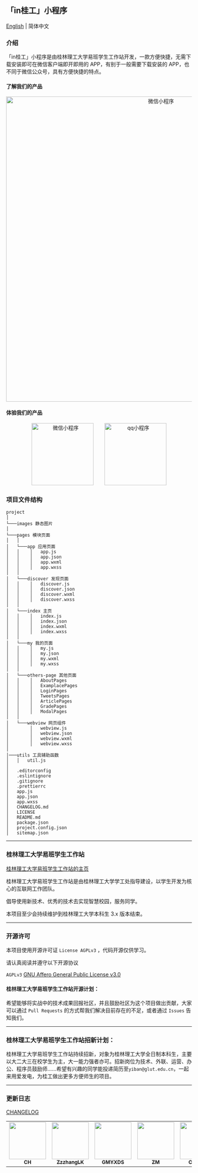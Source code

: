 ## 「in桂工」小程序

[English](./README-en.md) | 简体中文

### 介绍

「in桂工」小程序是由桂林理工大学易班学生工作站开发，一款方便快捷，无需下载安装即可在微信客户端即开即用的 APP，有别于一般需要下载安装的 APP，也不同于微信公众号，具有方便快捷的特点。

#### 了解我们的产品

<p align="center">
<img src="https://s3.ax1x.com/2021/01/26/sOReyD.png" alt="微信小程序" width="824.5" height="auto">
</p>

#### 体验我们的产品

<p align="center">
<img src="https://s3.ax1x.com/2021/01/25/sOD176.jpg" alt="微信小程序" width="168" height="168" style="margin-right:2.5%;">
<img src="https://s3.ax1x.com/2021/01/25/sODfun.jpg" alt="qq小程序" width="168" height="168" style="margin-left:2.5%;">
</p>

### 项目文件结构

```
project
│
└───images 静态图片
│
└───pages 模块页面
│   │
│   └───app 应用页面
│   │    │   app.js
│   │    │   app.json
│   │    │   app.wxml
│   │    │   app.wxss
│   │
│   └───discover 发现页面
│   │    │   discover.js
│   │    │   discover.json
│   │    │   discover.wxml
│   │    │   discover.wxss
│   │
│   └───index 主页
│   │    │   index.js
│   │    │   index.json
│   │    │   index.wxml
│   │    │   index.wxss
│   │
│   └───my 我的页面
│   │    │   my.js
│   │    │   my.json
│   │    │   my.wxml
│   │    │   my.wxss
│   │
│   └───others-page 其他页面
│   │    │   AboutPages
│   │    │   ExamplacePages
│   │    │   LoginPages
│   │    │   TweetsPages
│   │    │   ArticlePages
│   │    │   GradePages
│   │    │   ModalPages
│   │
│   └───webview 网页组件
│        │   webview.js
│        │   webview.json
│        │   webview.wxml
│        │   webview.wxss
│
│───utils 工具辅助函数
│   │   util.js
│
│   .editorconfig
│   .eslintignore
│   .gitignore
│   .prettierrc
│   app.js
│   app.json
│   app.wxss
│   CHANGELOG.md
│   LICENSE
│   README.md
│   package.json
│   project.config.json
│   sitemap.json

```

------

### 桂林理工大学易班学生工作站

[桂林理工大学易班学生工作站的主页](https://yiban.glut.edu.cn)

桂林理工大学易班学生工作站是由桂林理工大学学工处指导建设，以学生开发为核心的互联网工作团队。

倡导使用新技术、优秀的技术去实现智慧校园，服务同学。

本项目至少会持续维护到桂林理工大学本科生 3.x 版本结束。

------

### 开源许可

本项目使用开源许可证 `License AGPLv3` ，代码开源仅供学习。

请认真阅读并遵守以下开源协议

`AGPLv3` [GNU Affero General Public License v3.0](https://github.com/ZzzhangLK/in-glut/blob/master/LICENSE)

#### 桂林理工大学易班学生工作站开源计划：

希望能够将实战中的技术成果回报社区，并且鼓励社区为这个项目做出贡献，大家可以通过 `Pull Requests` 的方式帮我们解决目前存在的不足，或者通过 `Issues` 告知我们。

------

### 桂林理工大学易班学生工作站招新计划：

桂林理工大学易班学生工作站持续招新，对象为桂林理工大学全日制本科生，主要以大二大三在校学生为主，大一能力强者亦可。招新岗位为技术、外联、运营、办公、程序员鼓励师......希望有兴趣的同学能投递简历至`yiban@glut.edu.cn`，一起来用爱发电，为桂工做出更多方便师生的项目。

------

### 更新日志

[CHANGELOG](./CHANGELOG.md)


<table>
  <tr>
    <td align="center"><a href="https://github.com/chrrg"><img src="https://github.com/chrrg.png?s=64" width="100px;"/><br /><sub><b>CH</b></sub></a><br /></td>
    <td align="center"><a href="https://github.com/ZzzhangLK"><img src="https://github.com/ZzzhangLK.png?s=64" width="100px;"/><br /><sub><b>ZzzhangLK</b></sub></a><br /></td>
    <td align="center"><a href="https://github.com/GMYXDS"><img src="https://github.com/GMYXDS.png?s=64" width="100px;"/><br /><sub><b>GMYXDS</b></sub></a><br /></td>
    <td align="center"><a href="https://github.com/FaithZM"><img src="https://github.com/FaithZM.png?s=64" width="100px;"/><br /><sub><b>ZM</b></sub></a><br /></td>
    <td align="center"><a href="https://github.com/Coloryr"><img src="https://github.com/Coloryr.png?s=64" width="100px;"/><br /><sub><b>Color_yr</b></sub></a><br /></td>
  </tr>
</table>
